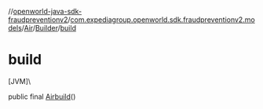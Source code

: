//[openworld-java-sdk-fraudpreventionv2](../../../../index.md)/[com.expediagroup.openworld.sdk.fraudpreventionv2.models](../../index.md)/[Air](../index.md)/[Builder](index.md)/[build](build.md)

# build

[JVM]\

public final [Air](../index.md)[build](build.md)()
